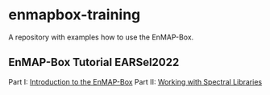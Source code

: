 # enmapbox-training
A repository with examples how to use the EnMAP-Box.

## EnMAP-Box Tutorial EARSel2022

Part I: [Introduction to the EnMAP-Box](./EARSeL2022/Part_I.Introduction_to_the_EnMAP-Box.md)
Part II: [Working with Spectral Libraries](./EARSeL2022/Part_II.Working_with_Spectral_Libraries.md)


